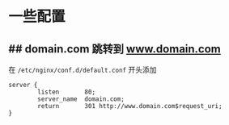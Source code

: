 # 一些配置

## ## domain.com 跳转到 www.domain.com
在 ```/etc/nginx/conf.d/default.conf``` 开头添加
```
server {
        listen       80;
        server_name  domain.com;
        return       301 http://www.domain.com$request_uri;
}
```
